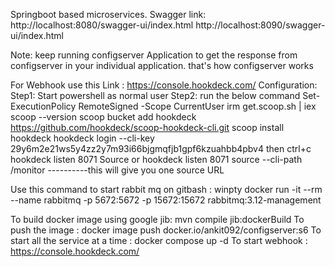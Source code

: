 Springboot based microservices.
Swagger link: http://localhost:8080/swagger-ui/index.html
http://localhost:8090/swagger-ui/index.html

Note: keep running configserver Application to get the response from configserver in your individual application.
that's how configserver works

For Webhook use this Link : https://console.hookdeck.com/
Configuration: 
Step1: Start powershell as normal user
Step2: run the below command
Set-ExecutionPolicy RemoteSigned -Scope CurrentUser
irm get.scoop.sh | iex
scoop --version
scoop bucket add hookdeck https://github.com/hookdeck/scoop-hookdeck-cli.git
scoop install hookdeck
hookdeck login --cli-key 29y6m2e21ws5y4zz2y7m93i66bjgmqfjb1gpf6kzuahbb4pbv4
then ctrl+c
hookdeck listen 8071 Source
or
hookdeck listen 8071 source --cli-path /monitor
----------this will give you one source URL 

Use this command to start rabbit mq on gitbash :    winpty docker run -it --rm --name rabbitmq -p 5672:5672 -p 15672:15672 rabbitmq:3.12-management

To build docker image using google jib: mvn compile jib:dockerBuild
To push the image : docker image push docker.io/ankit092/configserver:s6
To start all the service at a time : docker compose up -d
To start webhook : https://console.hookdeck.com/
